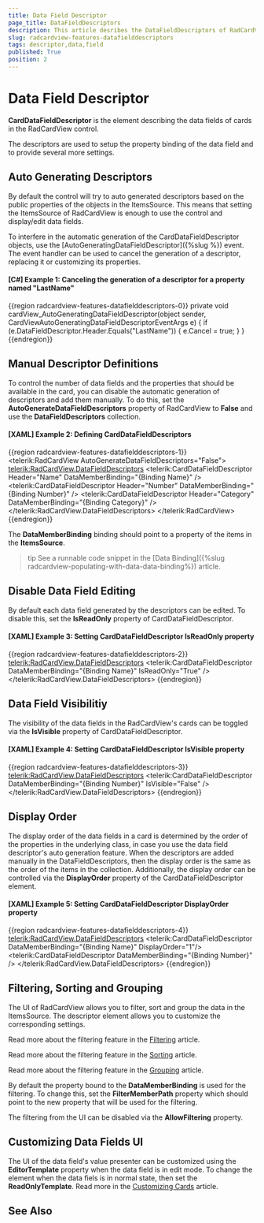 ```yaml
---
title: Data Field Descriptor
page_title: DataFieldDescriptors
description: This article desribes the DataFieldDescriptors of RadCardView
slug: radcardview-features-datafielddescriptors
tags: descriptor,data,field
published: True
position: 2
---
```


# Data Field Descriptor

__CardDataFieldDescriptor__ is the element describing the data fields of cards in the RadCardView control. 

The descriptors are used to setup the property binding of the data field and to provide several more settings.

## Auto Generating Descriptors

By default the control will try to auto generated descriptors based on the public properties of the objects in the ItemsSource. This means that setting the ItemsSource of RadCardView is enough to use the control and display/edit data fields. 

To interfere in the automatic generation of the CardDataFieldDescriptor objects, use the [AutoGeneratingDataFieldDescriptor]({%slug %}) event. The event handler can be used to cancel the generation of a descriptor, replacing it or customizing its properties.

#### __[C#] Example 1: Canceling the generation of a descriptor for a property named "LastName"__
{{region radcardview-features-datafielddescriptors-0}}
	private void cardView_AutoGeneratingDataFieldDescriptor(object sender, CardViewAutoGeneratingDataFieldDescriptorEventArgs e)
	{
		if (e.DataFieldDescriptor.Header.Equals("LastName"))
		{
			e.Cancel = true;
		}
	}
{{endregion}}

## Manual Descriptor Definitions

To control the number of data fields and the properties that should be available in the card, you can disable the automatic generation of descriptors and add them manually. To do this, set the 
__AutoGenerateDataFieldDescriptors__ property of RadCardView to __False__ and use the __DataFieldDescriptors__ collection.

#### __[XAML] Example 2: Defining CardDataFieldDescriptors__
{{region radcardview-features-datafielddescriptors-1}}
	<telerik:RadCardView AutoGenerateDataFieldDescriptors="False">
		<telerik:RadCardView.DataFieldDescriptors>
			<telerik:CardDataFieldDescriptor Header="Name" DataMemberBinding="{Binding Name}" />
			<telerik:CardDataFieldDescriptor Header="Number" DataMemberBinding="{Binding Number}" />
			<telerik:CardDataFieldDescriptor Header="Category" DataMemberBinding="{Binding Category}" />
		</telerik:RadCardView.DataFieldDescriptors>
	</telerik:RadCardView>
{{endregion}}

The __DataMemberBinding__ binding should point to a property of the items in the __ItemsSource__.

>tip See a runnable code snippet in the [Data Binding]({%slug radcardview-populating-with-data-data-binding%}) article.

## Disable Data Field Editing

By default each data field generated by the descriptors can be edited. To disable this, set the __IsReadOnly__ property of CardDataFieldDescriptor.

#### __[XAML] Example 3: Setting CardDataFieldDescriptor IsReadOnly property__
{{region radcardview-features-datafielddescriptors-2}}
	<telerik:RadCardView.DataFieldDescriptors>
		<telerik:CardDataFieldDescriptor DataMemberBinding="{Binding Name}" IsReadOnly="True" />
	</telerik:RadCardView.DataFieldDescriptors>
{{endregion}}

## Data Field Visibilitiy

The visibility of the data fields in the RadCardView's cards can be toggled via the __IsVisible__ property of CardDataFieldDescriptor.

#### __[XAML] Example 4: Setting CardDataFieldDescriptor IsVisible property__
{{region radcardview-features-datafielddescriptors-3}}
	<telerik:RadCardView.DataFieldDescriptors>
		<telerik:CardDataFieldDescriptor DataMemberBinding="{Binding Number}" IsVisible="False" />
	</telerik:RadCardView.DataFieldDescriptors>
{{endregion}}

## Display Order

The display order of the data fields in a card is determined by the order of the properties in the underlying class, in case you use the data field descriptor's auto generation feature. When the descriptors are added manually in the DataFieldDescriptors, then the display order is the same as the order of the items in the collection. Additionally, the display order can be controlled via the __DisplayOrder__ property of the CardDataFieldDescriptor element.

#### __[XAML] Example 5: Setting CardDataFieldDescriptor DisplayOrder property__
{{region radcardview-features-datafielddescriptors-4}}
	<telerik:RadCardView.DataFieldDescriptors>
		<telerik:CardDataFieldDescriptor DataMemberBinding="{Binding Name}" DisplayOrder="1"/>
		<telerik:CardDataFieldDescriptor DataMemberBinding="{Binding Number}" />
	</telerik:RadCardView.DataFieldDescriptors>
{{endregion}}

## Filtering, Sorting and Grouping

The UI of RadCardView allows you to filter, sort and group the data in the ItemsSource. The descriptor element allows you to customize the corresponding settings.

Read more about the filtering feature in the [Filtering]() article.

Read more about the filtering feature in the [Sorting]() article.

Read more about the filtering feature in the [Grouping]() article.

 By default the property bound to the __DataMemberBinding__ is used for the filtering. To change this, set the __FilterMemberPath__ property which should point to the new property that will be used for the filtering.

The filtering from the UI can be disabled via the __AllowFiltering__ property.

## Customizing Data Fields UI

The UI of the data field's value presenter can be customized using the __EditorTemplate__ property when the data field is in edit mode. To change the element when the data fiels is in normal state, then set the __ReadOnlyTemplate__. Read more in the [Customizing Cards]() article.

## See Also